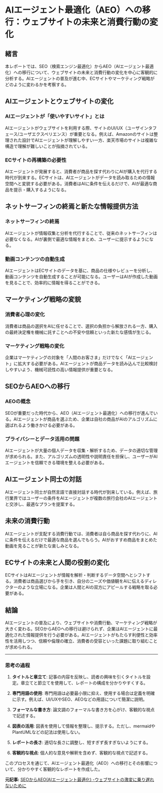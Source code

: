 # AIエージェント最適化（AEO）への移行：ウェブサイトの未来と消費行動の変化

## 緒言

本レポートでは、SEO（検索エンジン最適化）からAEO（AIエージェント最適化）への移行について、ウェブサイトの未来と消費行動の変化を中心に客観的に分析する。AIエージェントの普及が進む中、ECサイトやマーケティング戦略がどのように変わるかを考察する。

## AIエージェントとウェブサイトの変化

### AIエージェントが「使いやすいサイト」とは

AIエージェントがウェブサイトを利用する際、サイトのUI/UX（ユーザインタフェース/ユーザエクスペリエンス）が重要となる。例えば、Amazonのサイトは整理された設計でAIエージェントが理解しやすい一方、楽天市場のサイトは複雑な構造で理解が難しいことが指摘されている。

### ECサイトの再構築の必要性

AIエージェントが発展すると、消費者が商品を探す代わりにAIが購入を代行する時代が到来する。ECサイトは、AIエージェントがデータを読み取るための情報空間へと変貌する必要がある。消費者はAIに条件を伝えるだけで、AIが最適な商品を提示・購入するようになる。

## ネットサーフィンの終焉と新たな情報提供方法

### ネットサーフィンの終焉

AIエージェントが情報収集と分析を代行することで、従来のネットサーフィンは必要なくなる。AIが裏側で最適な情報をまとめ、ユーザーに提示するようになる。

### 動画コンテンツの自動生成

AIエージェントはECサイトのデータを基に、商品の仕様やレビューを分析し、動画コンテンツを自動生成することが可能になる。ユーザーはAIが作成した動画を見ることで、効率的に情報を得ることができる。

## マーケティング戦略の変貌

### 消費者心理の変化

消費者は商品の選択をAIに任せることで、選択の負担から解放される一方、購入の最終決定権を機械に託すことへの不安や信頼といった新たな感情が生じる。

### マーケティング戦略の変化

企業はマーケティングの対象を「人間のお客さま」だけでなく「AIエージェント」に拡大する必要がある。AIエージェントが商品データを読み込んで比較検討しやすいよう、機械可読性の高い情報提供が重要となる。

## SEOからAEOへの移行

### AEOの概念

SEOが重要だった時代から、AEO（AIエージェント最適化）への移行が進んでいる。AIエージェントが商品を選ぶため、企業は自社の商品がAIのアルゴリズムに選ばれるよう働きかける必要がある。

### プライバシーとデータ活用の問題

AIエージェントが大量の個人データを収集・解析するため、データの適切な管理が求められる。また、アルゴリズムの透明性や説明責任を担保し、ユーザーがAIエージェントを信頼できる環境を整える必要がある。

## AIエージェント同士の対話

AIエージェント同士が自然言語で直接対話する時代が到来している。例えば、旅行業界ではユーザーの条件をAIエージェントが複数の旅行会社のAIエージェントと交渉し、最適なプランを提案する。

## 未来の消費行動

AIエージェントが支配する消費行動では、消費者は自ら商品を探す代わりに、AIに条件を伝えるだけで最適な商品を選んでもらう。AIがおすすめ商品をまとめた動画を見ることが新たな楽しみとなる。

## ECサイトの未来と人間の役割の変化

ECサイトはAIエージェントが情報を解析・判断するデータ空間へとシフトする。消費者は商品選びから手を引き、自分のニーズや価値観をAIに伝えるディレクターのような立場になる。企業は人間とAIの双方にアピールする戦略を取る必要がある。

## 結論

AIエージェントの普及により、ウェブサイトや消費行動、マーケティング戦略が大きく変わる。SEOからAEOへの移行は避けられず、企業はAIエージェントに最適化された情報提供を行う必要がある。AIエージェントがもたらす利便性と効率性を活用しつつ、信頼や倫理の確立、消費者の受容といった課題に取り組むことが求められる。

---

### 思考の過程

1. **タイトルと章立て**: 記事の内容を反映し、読者の興味を引くタイトルを設定。章立てと節立てを使用して、レポートの構成を分かりやすくする。

2. **専門用語の使用**: 専門用語は必要最小限に抑え、使用する場合は定義を明確に示す。例えば、UI/UXやSEO、AEOなどの用語について簡潔に説明。

3. **フォーマルな書き方**: 論文調のフォーマルな書き方を心がけ、客観的な視点で記述する。

4. **図表の活用**: 図表を使用して情報を整理し、提示する。ただし、mermaidやPlantUMLなどの記法は使用しない。

5. **レポートの長さ**: 適切な長さに調整し、短すぎず長すぎないようにする。

6. **客観的な視点**: 個人的な意見や解釈を含めず、客観的な視点で記述する。

このプロセスを通じて、AIエージェント最適化（AEO）への移行とその影響について、分かりやすく客観的なレポートを作成した。

**元記事:** [SEOからAEO(AIエージェント最適化) -ウェブサイトの激変に乗り遅れないために](https://newspicks.com/news/13721987/body/?ref=topics)